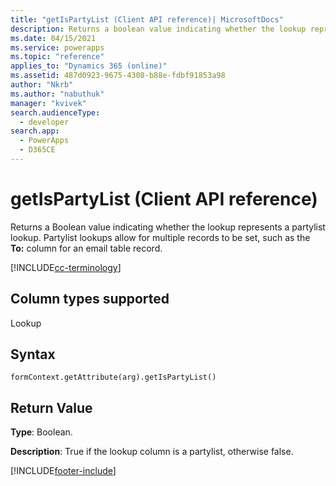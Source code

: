 ```yaml
---
title: "getIsPartyList (Client API reference)| MicrosoftDocs"
description: Returns a boolean value indicating whether the lookup represents a partylist lookup.
ms.date: 04/15/2021
ms.service: powerapps
ms.topic: "reference"
applies_to: "Dynamics 365 (online)"
ms.assetid: 487d0923-9675-4308-b88e-fdbf91853a98
author: "Nkrb"
ms.author: "nabuthuk"
manager: "kvivek"
search.audienceType: 
  - developer
search.app: 
  - PowerApps
  - D365CE
---
```

# getIsPartyList (Client API reference)

Returns a Boolean value indicating whether the lookup represents a partylist lookup. Partylist lookups allow for multiple records to be set, such as the **To:** column for an email table record.

[!INCLUDE[cc-terminology](../../data-platform/includes/cc-terminology.md)]

## Column types supported

Lookup

## Syntax

`formContext.getAttribute(arg).getIsPartyList()`

## Return Value

**Type**: Boolean. 

**Description**: True if the lookup column is a partylist, otherwise false.



[!INCLUDE[footer-include](../../../../../includes/footer-banner.md)]